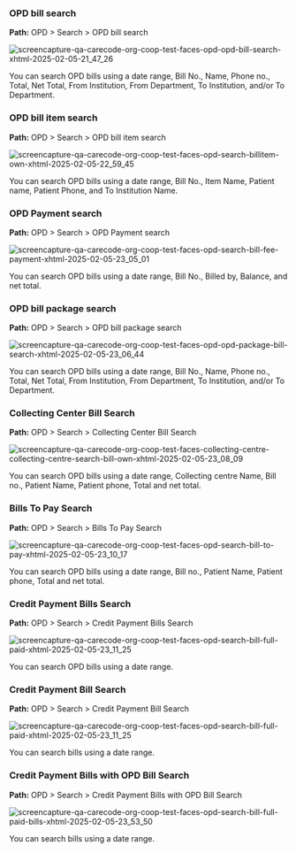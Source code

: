 ### OPD bill search

**Path:** OPD > Search > OPD bill search

![screencapture-qa-carecode-org-coop-test-faces-opd-opd-bill-search-xhtml-2025-02-05-21_47_26](https://github.com/user-attachments/assets/a359d63a-a61c-4cf4-8036-150575687182)

You can search OPD bills using a date range, Bill No., Name, Phone no., Total, Net Total, From Institution, From Department, To Institution, and/or To Department.



### OPD bill item search

**Path:** OPD > Search > OPD bill item search

![screencapture-qa-carecode-org-coop-test-faces-opd-search-billitem-own-xhtml-2025-02-05-22_59_45](https://github.com/user-attachments/assets/8d78753a-2211-46d5-97e4-9e97be72f50f)

You can search OPD bills using a date range, Bill No., Item Name, Patient name, Patient Phone, and To Institution Name.

### OPD Payment search

**Path:** OPD > Search > OPD Payment search

![screencapture-qa-carecode-org-coop-test-faces-opd-search-bill-fee-payment-xhtml-2025-02-05-23_05_01](https://github.com/user-attachments/assets/ebda1f14-b2d5-4df8-a5c3-2bfe4662a75d)


You can search OPD bills using a date range, Bill No., Billed by, Balance, and net total.

### OPD bill package search 

**Path:** OPD > Search > OPD bill package search 

![screencapture-qa-carecode-org-coop-test-faces-opd-opd-package-bill-search-xhtml-2025-02-05-23_06_44](https://github.com/user-attachments/assets/e67e6f2a-7401-4730-bd29-fffbab510858)

You can search OPD bills using a date range, Bill No., Name, Phone no., Total, Net Total, From Institution, From Department, To Institution, and/or To Department.


### Collecting Center Bill Search

**Path:** OPD > Search > Collecting Center Bill Search

![screencapture-qa-carecode-org-coop-test-faces-collecting-centre-collecting-centre-search-bill-own-xhtml-2025-02-05-23_08_09](https://github.com/user-attachments/assets/cd0065b6-c8fb-4e43-9b99-d9f466d5391a)

You can search OPD bills using a date range, Collecting centre Name, Bill no., Patient Name, Patient phone, Total and net total. 

### Bills To Pay Search

**Path:** OPD > Search > Bills To Pay Search

![screencapture-qa-carecode-org-coop-test-faces-opd-search-bill-to-pay-xhtml-2025-02-05-23_10_17](https://github.com/user-attachments/assets/b6389ff4-32d5-4bbc-ab4c-7119e4f17721)

You can search OPD bills using a date range, Bill no., Patient Name, Patient phone, Total and net total. 

### Credit Payment Bills Search

**Path:** OPD > Search > Credit Payment Bills Search

![screencapture-qa-carecode-org-coop-test-faces-opd-search-bill-full-paid-xhtml-2025-02-05-23_11_25](https://github.com/user-attachments/assets/3e09564d-e45d-4d31-9cc3-acede4080f50)

You can search OPD bills using a date range. 


### Credit Payment Bill Search

**Path:** OPD > Search > Credit Payment Bill Search


![screencapture-qa-carecode-org-coop-test-faces-opd-search-bill-full-paid-xhtml-2025-02-05-23_11_25](https://github.com/user-attachments/assets/2ccf0e45-2cd3-4e5a-9a87-ecc8f634b2b8)


You can search bills using a date range. 

### Credit Payment Bills with OPD Bill Search

**Path:** OPD > Search > Credit Payment Bills with OPD Bill Search


![screencapture-qa-carecode-org-coop-test-faces-opd-search-bill-full-paid-bills-xhtml-2025-02-05-23_53_50](https://github.com/user-attachments/assets/f3dfb0fa-a13f-42d5-95bc-120dd5743545)

You can search bills using a date range. 
